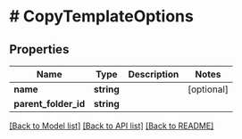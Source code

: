 # # CopyTemplateOptions

## Properties

Name | Type | Description | Notes
------------ | ------------- | ------------- | -------------
**name** | **string** |  | [optional]
**parent_folder_id** | **string** |  |

[[Back to Model list]](../../README.md#models) [[Back to API list]](../../README.md#endpoints) [[Back to README]](../../README.md)
